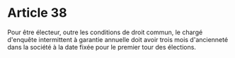 # Article 38

  
 Pour être électeur, outre les conditions de droit commun, le chargé d'enquête intermittent à garantie annuelle doit avoir trois mois d'ancienneté dans la société à la date fixée pour le premier tour des élections.  
  
